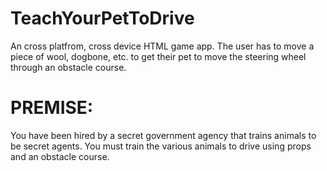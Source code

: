 TeachYourPetToDrive
===================

An cross platfrom, cross device HTML game app.
The user has to move a piece of wool, dogbone, etc. to get their pet to move the steering wheel through an obstacle course.

PREMISE:
================
You have been hired by a secret government agency that trains animals to be secret agents.
You must train the various animals to drive using props and an obstacle course.